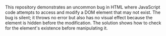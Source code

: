This repository demonstrates an uncommon bug in HTML where JavaScript code attempts to access and modify a DOM element that may not exist.  The bug is silent; it throws no error but also has no visual effect because the element is hidden before the modification.  The solution shows how to check for the element's existence before manipulating it.